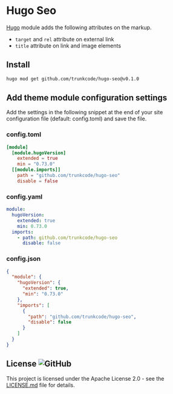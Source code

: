 # Hugo Seo

[Hugo](https://gohugo.io/) module adds the following attributes on the markup.

- `target` and `rel` attribute on external link
- `title` attribute on link and image elements

## Install

```bash
hugo mod get github.com/trunkcode/hugo-seo@v0.1.0
```

## Add theme module configuration settings

Add the settings in the following snippet at the end of your site configuration file (default: config.toml) and save the file.

### config.toml

```toml
[module]
  [module.hugoVersion]
    extended = true
    min = "0.73.0"
  [[module.imports]]
    path = "github.com/trunkcode/hugo-seo"
    disable = false
```

### config.yaml

```yml
module:
  hugoVersion:
    extended: true
    min: 0.73.0
  imports:
    - path: github.com/trunkcode/hugo-seo
      disable: false
```

### config.json

```json
{
  "module": {
    "hugoVersion": {
      "extended": true,
      "min": "0.73.0"
    },
    "imports": [
      {
        "path": "github.com/trunkcode/hugo-seo",
        "disable": false
      }
    ]
  }
}
```

## License ![GitHub](https://img.shields.io/github/license/trunkcode/hugo-seo)

This project is licensed under the Apache License 2.0 - see the [LICENSE.md](https://github.com/trunkcode/hugo-seo/blob/main/LICENSE) file for details.
